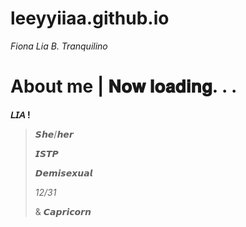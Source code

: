 # leeyyiiaa.github.io
*Fiona Lia B. Tranquilino* 

# About me | 𝐍𝐨𝐰 𝐥𝐨𝐚𝐝𝐢𝐧𝐠. . .

**𝘓𝘐𝘈 !**


> 𝙎𝙝𝙚/𝙝𝙚𝙧
> 
>    𝙄𝙎𝙏𝙋 
>
>   𝘿𝙚𝙢𝙞𝙨𝙚𝙭𝙪𝙖𝙡
>
>   *12/31*
>
>   & 𝘾𝙖𝙥𝙧𝙞𝙘𝙤𝙧𝙣




